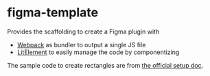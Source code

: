 # figma-template

Provides the scaffolding to create a Figma plugin with
- [Webpack](https://webpack.js.org/) as bundler to output a single JS file
- [LitElement](https://lit-element.polymer-project.org/) to easily manage the code by componentizing

The sample code to create rectangles are from [the official setup doc](https://www.figma.com/plugin-docs/setup/).
